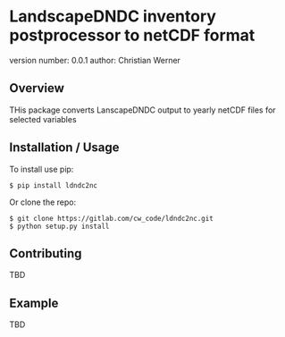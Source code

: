 LandscapeDNDC inventory postprocessor to netCDF format
===============================

version number: 0.0.1
author: Christian Werner

Overview
--------

THis package converts LanscapeDNDC output to yearly netCDF files for selected variables

Installation / Usage
--------------------

To install use pip:

    $ pip install ldndc2nc


Or clone the repo:

    $ git clone https://gitlab.com/cw_code/ldndc2nc.git
    $ python setup.py install
    
Contributing
------------

TBD

Example
-------

TBD
